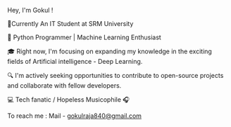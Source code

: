 Hey, I'm Gokul ! 

📍Currently An IT Student at SRM University

🚀 Python Programmer | Machine Learning Enthusiast

🎓 Right now, I'm focusing on expanding my knowledge in the exciting fields of Artificial intelligence - Deep Learning.

🔍 I'm actively seeking opportunities to contribute to open-source projects and collaborate with fellow developers.

💻 Tech fanatic / Hopeless Musicophile 🎧

To reach me : Mail - gokulraja840@gmail.com

